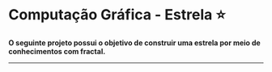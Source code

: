 # Computação Gráfica - Estrela ⭐

<f2 align = "left"> **O seguinte projeto possui o objetivo de construir uma estrela por meio de conhecimentos com fractal.**</f2> 
<hr> </hr>
